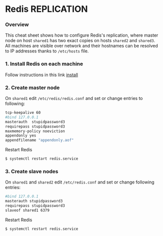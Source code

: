 # Redis REPLICATION
### Overview
This cheat sheet shows how to configure Redis's replication, where master node on host ```shared1``` has two exact copies on hosts ```shared2``` and ```shared3```. All machines are visible over network and their hostnames can be resolved to IP addresses thanks to ```/etc/hosts``` file.
### 1. Install Redis on each machine
Follow instructions in this link [install]
### 2. Create master node
On ```shared1``` edit ```/etc/redis/redis.conf``` and set or change entries to following:
```sh
tcp-keepalive 60
#bind 127.0.0.1
masterauth  stupidpassword3
requirepass stupidpassword3
maxmemory-policy noeviction
appendonly yes
appendfilename "appendonly.aof"
```
Restart Redis
```sh
$ systemctl restart redis.service
```
### 3. Create slave nodes
On ```shared1``` and ```shared2``` edit ```/etc/redis.conf``` and set or change following entries:
```sh
#bind 127.0.0.1
masterauth stupidpassword3
requirepass stupidpassword3
slaveof shared1 6379
```
Restart Redis
```sh
$ systemctl restart redis.service
```


[install]: <https://github.com/gitarte/CHEAT-SHEET/blob/master/redis/install.md>
